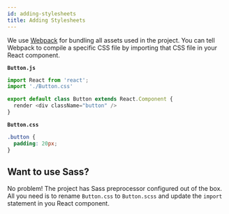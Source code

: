 ```yaml
---
id: adding-stylesheets
title: Adding Stylesheets
---
```


We use [Webpack](https://webpack.js.org/) for bundling all assets used in the project. You can tell Webpack to compile a specific CSS file by importing that CSS file in your React component.

__`Button.js`__

```jsx
import React from 'react';
import './Button.css'

export default class Button extends React.Component {
  render <div className="button" />
}
```

__`Button.css`__

```css
.button {
  padding: 20px;
}
```

## Want to use Sass?

No problem! The project has Sass preprocessor configured out of the box. All you need is to rename `Button.css` to `Button.scss` and update the `import` statement in you React component.